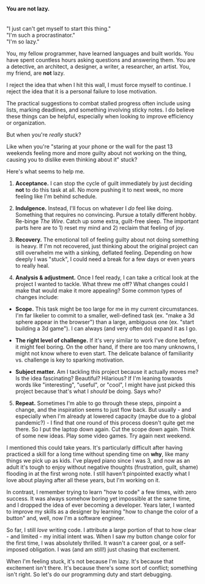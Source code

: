 #### You are not lazy.
\
"I just can't get myself to start this thing."\
"I'm such a procrastinator."\
"I'm so lazy."

You, my fellow programmer, have learned languages and built worlds. You have spent countless hours asking questions and answering them. You are a detective, an architect, a designer, a writer, a researcher, an artist. You, my friend, are **not** lazy.

I reject the idea that when I hit this wall, I must force myself to continue. I reject the idea that it is a personal failure to lose motivation.

The practical suggestions to combat stalled progress often include using lists, marking deadlines, and something involving sticky notes. I do believe these things can be helpful, especially when looking to improve efficiency or organization.

But when you're *really* stuck?

Like when you're "staring at your phone or the wall for the past 13 weekends feeling more and more guilty about not working on the thing, causing you to dislike even thinking about it" stuck?

Here's what seems to help me.

1. **Acceptance.** I can stop the cycle of guilt immediately by just deciding **not** to do this task at all. No more pushing it to next week, no more feeling like I'm behind schedule.

2. **Indulgence.** Instead, I'll focus on whatever I *do* feel like doing. Something that requires no convincing. Pursue a totally different hobby. Re-binge *The Wire*. Catch up some extra, guilt-free sleep. The important parts here are to 1) reset my mind and 2) reclaim that feeling of joy.

3. **Recovery.** The emotional toll of feeling guilty about not doing something is heavy. If I'm not recovered, just thinking about the original project can still overwhelm me with a sinking, deflated feeling. Depending on how deeply I was "stuck", I could need a break for a few days or even years to really heal.

4. **Analysis & adjustment.** Once I feel ready, I can take a critical look at the project I wanted to tackle. What threw me off? What changes could I make that would make it more appealing? Some common types of changes include:

  - **Scope.** This task might be too large for me in my current circumstances. I'm far likelier to commit to a smaller, well-defined task (ex. "make a 3d sphere appear in the browser") than a large, ambiguous one (ex. "start building a 3d game"). I can always (and very often do) expand it as I go.

  - **The right level of challenge.** If it's very similar to work I've done before, it might feel boring. On the other hand, if there are too many unknowns, I might not know where to even start. The delicate balance of familiarity vs. challenge is key to sparking motivation.

  - **Subject matter.** Am I tackling this project because it actually moves me? Is the idea fascinating? Beautiful? Hilarious? If I'm leaning towards words like "interesting", "useful", or "cool", I might have just picked this project because that's what I *should* be doing. Says who?

5. **Repeat.** Sometimes I'm able to go through these steps, pinpoint a change, and the inspiration seems to just flow back. But usually - and especially when I'm already at lowered capacity (maybe due to a global pandemic?) - I find that one round of this process doesn't quite get me there. So I put the laptop down again. Cut the scope down again. Think of some new ideas. Play some video games. Try again next weekend.

I mentioned this could take years. It's particularly difficult after having practiced a skill for a long time without spending time on **why**, like many things we pick up as kids. I've played piano since I was 3, and now as an adult it's tough to enjoy without negative thoughts (frustration, guilt, shame) flooding in at the first wrong note. I still haven't pinpointed exactly what I love about playing after all these years, but I'm working on it.

In contrast, I remember trying to learn "how to code" a few times, with zero success. It was always somehow boring yet impossible at the same time, and I dropped the idea of ever becoming a developer. Years later, I wanted to improve my skills as a designer by learning "how to change the color of a button" and, well, now I'm a software engineer.

So far, I still *love* writing code. I attribute a large portion of that to how clear - and limited - my initial intent was. When I saw my button change color for the first time, I was absolutely thrilled. It wasn't a career goal, or a self-imposed obligation. I was (and am still!) just chasing that excitement.

When I'm feeling stuck, it's not because I'm lazy. It's because that excitement isn't there. It's because there's some sort of conflict; something isn't right. So let's do our programming duty and start debugging.
